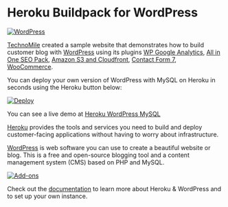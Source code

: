 # Heroku Buildpack for WordPress

[![WordPress](http://technomile-buildpack.herokuapp.com/img/heroku_wordpress.jpg)](http://www.technomile.com/capabilities/application-development/heroku/wordpress)

[TechnoMile](http://www.technomile.com) created a sample website that demonstrates how to build customer blog with [WordPress](http://www.wordpress.org) using its plugins [WP Google Analytics](https://wordpress.org/plugins/wp-google-analytics/), [All in One SEO Pack](https://wordpress.org/plugins/all-in-one-seo-pack/), [Amazon S3 and Cloudfront](https://wordpress.org/plugins/amazon-s3-and-cloudfront/), [Contact Form 7](https://wordpress.org/plugins/contact-form-7/), [WooCommerce](https://wordpress.org/plugins/woocommerce/).

You can deploy your own version of WordPress with MySQL on Heroku in seconds using the Heroku button below:

[![Deploy](https://www.herokucdn.com/deploy/button.png)](https://heroku.com/deploy?template=https://github.com/technomile/Heroku-WordPress)

You can see a live demo at [Heroku WordPress MySQL](http://heroku-wordpress-mysql.herokuapp.com/)

[Heroku](http://www.heroku.com) provides the tools and services you need to build and deploy customer-facing applications without having to worry about infrastructure.

[WordPress](http://www.wordpress.org) is web software you can use to create a beautiful website or blog. This is a free and open-source blogging tool and a content management system (CMS) based on PHP and MySQL.

[![Add-ons](http://www.technomile.com/wp-content/uploads/2015/03/feature.jpg)](http://www.technomile.com/capabilities/application-development/heroku/wordpress)

Check out the [documentation](http://technomile.github.io/WordPress/) to learn more about Heroku & WordPress and to set up your own instance.
